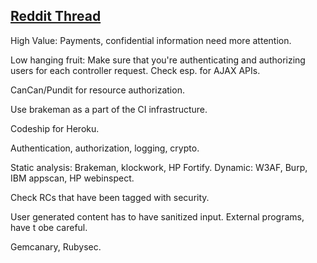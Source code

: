 ## [Reddit Thread](http://www.reddit.com/r/ruby/comments/1uk9d8/how_do_you_test_security_on_your_rails_apps_i/)

High Value: Payments, confidential information need more attention.

Low hanging fruit: Make sure that you're authenticating and authorizing users for each controller request. Check esp. for AJAX APIs.

CanCan/Pundit for resource authorization.

Use brakeman as a part of the CI infrastructure.

Codeship for Heroku.

Authentication, authorization, logging, crypto.

Static analysis: Brakeman, klockwork, HP Fortify. Dynamic: W3AF, Burp, IBM appscan, HP webinspect.

Check RCs that have been tagged with security.

User generated content has to have sanitized input. External programs, have t obe careful.

Gemcanary, Rubysec.
